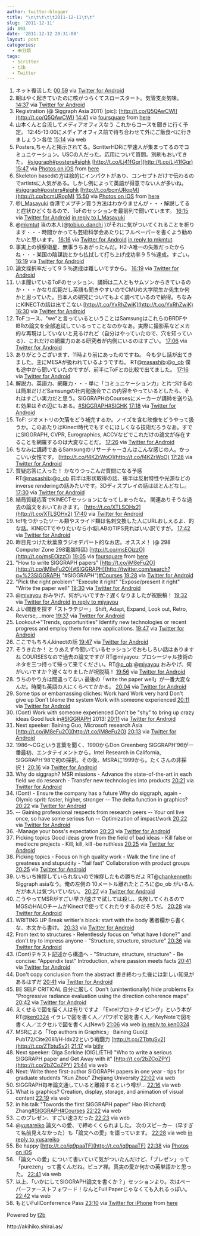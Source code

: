 ```yaml
---
author: twitter-blogger
title: "\n\t\t\t\t2011-12-11\t\t"
slug: '2011-12-11'
id: 893
date: '2011-12-12 20:31:00'
layout: post
categories:
  - 未分類
tags:
  - Scritter
  - t2b
  - Twitter
---
```


<div xmlns:georss="http://www.georss.org/georss">

1.  <span><span>ネット復活した</span> <span>[<span>00:59</span>](http://twitter.com/o_ob/status/145835138910126081) <span>via [Twitter for Android](http://twitter.com/download/android)</span></span></span>
2.  <span><span>朝はやく起きていたのに咳がつらくてスロースタート。気管支炎気味。</span> <span>[<span>14:37</span>](http://twitter.com/o_ob/status/146040891004563456) <span>via [Twitter for Android](http://twitter.com/download/android)</span></span></span>
3.  <span><span>Registration (@ Siggraph Asia 2011) [pic]: [http://t.co/Q5QAwCWI](http://t.co/Q5QAwCWI)</span> <span>[<span>14:41</span>](http://twitter.com/o_ob/status/146041880734470144) <span>via [foursquare](http://foursquare.com)</span> from [here<span></span>](http://maps.google.com/maps?q=22.28170504,114.17194297)</span></span>
4.  <span><span>山本くんと合流してメディアオフィスなう これからコースを聞きに行く予定。 12:45-13:00にメディアオフィス前で待ち合わせて外にご飯食べに行きましょう＞各位</span> <span>[<span>15:14</span>](http://twitter.com/o_ob/status/146050318868819968) <span>via web</span></span></span>
5.  <span><span>Posters,ちゃんと掲示されてる。ScritterHDRに早速人が集まってるのでコミュニケーション。USCの人だった。応用について質問。別刷もおいてきた。 [#siggraph](http://twitter.com/search?q=%23siggraph "#siggraph")[#posters](http://twitter.com/search?q=%23posters "#posters")[#sighk](http://twitter.com/search?q=%23sighk "#sighk") [http://t.co/Lj41fGqr](http://t.co/Lj41fGqr)</span> <span>[<span>15:47</span>](http://twitter.com/o_ob/status/146058573221339137) <span>via [Photos on iOS](http://www.apple.com)</span> from [here<span></span>](http://maps.google.com/maps?q=22.280687,114.171453)</span></span>
6.  <span><span>Skeleton basedの方は絵的にインパクトがあり、コンセプトだけで伝わるのでartistsに人気がある。しかし例によって英語が得意でない人が多いね。[#siggraph](http://twitter.com/search?q=%23siggraph "#siggraph")[#posters](http://twitter.com/search?q=%23posters "#posters")[#sighk](http://twitter.com/search?q=%23sighk "#sighk") [http://t.co/bcmURopM](http://t.co/bcmURopM)</span> <span>[<span>15:50</span>](http://twitter.com/o_ob/status/146059411914362882) <span>via [Photos on iOS](http://www.apple.com)</span> from [here<span></span>](http://maps.google.com/maps?q=22.280736,114.171417)</span></span>
7.  <span><span>@[I_Masayuki](http://twitter.com/I_Masayuki "I_Masayuki") 香港でメプチン買う方法はわかりませんが・・・解説してると症状ひどくなるので、ToFのセッションを最前列で聞いています。</span> <span>[<span>16:15</span>](http://twitter.com/o_ob/status/146065488181592065) <span>via [Twitter for Android](http://twitter.com/download/android)</span> [in reply to I_Masayuki](http://twitter.com/I_Masayuki/status/146041689969131520)</span></span>
8.  <span><span>@[mkmtut](http://twitter.com/mkmtut "mkmtut") 当の本人(@[tobiuo_danchi](http://twitter.com/tobiuo_danchi "tobiuo_danchi") )がそれに気がついてくれることを祈ります・・・時間かかっても芸術科学会あたりにフルペーパーを書くよう勧めたいと思います。</span> <span>[<span>16:16</span>](http://twitter.com/o_ob/status/146065943171309569) <span>via [Twitter for Android](http://twitter.com/download/android)</span> [in reply to mkmtut](http://twitter.com/mkmtut/status/146060162204045313)</span></span>
9.  <span><span>事実上の偵察衛星、無事うちあがったんだ。H2-A唯一の失敗だったからね・・・某国の陰謀説とかも払拭して打ち上げ成功率９５％達成。すごい。</span> <span>[<span>16:19</span>](http://twitter.com/o_ob/status/146066498228723712) <span>via [Twitter for Android](http://twitter.com/download/android)</span></span></span>
10.  <span><span>論文採択率だって９５％達成は難しいですから。</span> <span>[<span>16:19</span>](http://twitter.com/o_ob/status/146066587642904576) <span>via [Twitter for Android](http://twitter.com/download/android)</span></span></span>
11.  <span><span>いま聞いているToFのセッション、講師は二人ともサムソンからきているのか・・・かなり広範だし英語も聞きやすいのでCMUの大学院生か先生か何かと思っていた。日本人の研究についてもよく調べているので納得。ちなみにKINECTの話は出てこない [http://t.co/YxRhZwiK](http://t.co/YxRhZwiK)</span> <span>[<span>16:30</span>](http://twitter.com/o_ob/status/146069318357094400) <span>via [Twitter for Android](http://twitter.com/download/android)</span></span></span>
12.  <span><span>ToFコース、"we"と言っているということはSamsungはこれらのBRDFやIBRの論文を全部追試しているってことなのかなあ。実際に撮影系などメカ的な再現はしていないと見るけれど（自分はやっていたので、穴を知っている）、これだけの網羅力のある研究者が内側にいるのはすごい。</span> <span>[<span>17:06</span>](http://twitter.com/o_ob/status/146078351092760576) <span>via [Twitter for Android](http://twitter.com/download/android)</span></span></span>
13.  <span><span>ありがとうございます、11時より前にあったのですね。 今も少し話が出てきました。主にMESAが扱われているようですね。 RT@[masashib](http://twitter.com/masashib "masashib"):@[o_ob](http://twitter.com/o_ob "o_ob") 僕も途中から聞いていたのですが、前半にToFとの比較で出てました。</span> <span>[<span>17:16</span>](http://twitter.com/o_ob/status/146080868551766016) <span>via [Twitter for Android](http://twitter.com/download/android)</span></span></span>
14.  <span><span>解説力、英語力、網羅力・・・単に「コミュニケーション力」と片づけるのは簡単だけどSamsungの社内勉強会でこの内容をやっているとしたら、それはすごい実力だと思う。SIGGRAPHのCoursesにメーカーが講師を送り込む効果はその辺にもある。[#SIGGRAPH](http://twitter.com/search?q=%23SIGGRAPH "#SIGGRAPH")[#SIGHK](http://twitter.com/search?q=%23SIGHK "#SIGHK")</span> <span>[<span>17:18</span>](http://twitter.com/o_ob/status/146081575803695105) <span>via [Twitter for Android](http://twitter.com/download/android)</span></span></span>
15.  <span><span>ToF: ジオメトリの欠落をどう補完するか。ノイズを含む映像をどうやって扱うか。このあたりはKinect時代でもすぐにほしくなる技術だろうなあ。すでにSIGGRAPH, CVPR, Eurographics, ACCVなどでこれだけの論文が存在することを網羅するのは大変なことだ。</span> <span>[<span>17:26</span>](http://twitter.com/o_ob/status/146083408110563328) <span>via [Twitter for Android](http://twitter.com/download/android)</span></span></span>
16.  <span><span>ちなみに講師であるSamsungのリサーチャーさんはこんな感じの人。かっこいい女性です。 [http://t.co/f4KZrWoO](http://t.co/f4KZrWoO)</span> <span>[<span>17:28</span>](http://twitter.com/o_ob/status/146084004041461761) <span>via [Twitter for Android](http://twitter.com/download/android)</span></span></span>
17.  <span><span>質疑応答に入った！ かなりつっこんだ質問になる予感 RT@[masashib](http://twitter.com/masashib "masashib"):@[o_ob](http://twitter.com/o_ob "o_ob") 前半は形状取得の話、後半は反射特性や光源などのinverse renderingの話みたいです。3Dディスプレイの話はほとんどなし。</span> <span>[<span>17:30</span>](http://twitter.com/o_ob/status/146084600194674693) <span>via [Twitter for Android](http://twitter.com/download/android)</span></span></span>
18.  <span><span>結局質疑応答でKINECTセッションになってしまったな。 関連ありそうな過去の論文をおいておきます。 [http://t.co/XTLSOHx2](http://t.co/XTLSOHx2)</span> <span>[<span>17:40</span>](http://twitter.com/o_ob/status/146086912661266433) <span>via [Twitter for Android](http://twitter.com/download/android)</span></span></span>
19.  <span><span>tofをつかったツール類やスライド類は名刺交換した人にURLおしえるよ、的な話。KINECTでやりたいなら小坂LABのTIPS見ればいい訳ですが。</span> <span>[<span>17:42</span>](http://twitter.com/o_ob/status/146087529551106048) <span>via [Twitter for Android](http://twitter.com/download/android)</span></span></span>
20.  <span><span>昨日見つけた秋葉原ラジオデパート的なお店。オススメ！ (@ 298 Computer Zone 298電腦特區) [http://t.co/msEOizzO](http://t.co/msEOizzO)</span> <span>[<span>19:05</span>](http://twitter.com/o_ob/status/146108443948892161) <span>via [foursquare](http://foursquare.com)</span> from [here<span></span>](http://maps.google.com/maps?q=22.27792787,114.17738914)</span></span>
21.  <span><span>"How to write SIGGRAPH papers" [http://t.co/iM8eFu2O](http://t.co/iM8eFu2O)[#SIGGRAPH](http://twitter.com/search?q=%23SIGGRAPH "#SIGGRAPH")[#Courses](http://twitter.com/search?q=%23Courses "#Courses")</span> <span>[<span>19:28</span>](http://twitter.com/o_ob/status/146114219018956800) <span>via [Twitter for Android](http://twitter.com/download/android)</span></span></span>
22.  <span><span>"Pick the right problem" "Execute it right" "Expose/present it right" "Write the paper well"</span> <span>[<span>19:30</span>](http://twitter.com/o_ob/status/146114750412099584) <span>via [Twitter for Android](http://twitter.com/download/android)</span></span></span>
23.  <span><span>@[miyayou](http://twitter.com/miyayou "miyayou") おみやげ、何がいいですか？遅くなりましたが祝脱稿！</span> <span>[<span>19:32</span>](http://twitter.com/o_ob/status/146115164318605312) <span>via [Twitter for Android](http://twitter.com/download/android)</span> [in reply to miyayou](http://twitter.com/miyayou/status/146111498060693505)</span></span>
24.  <span><span>よい問題を探す「ストラテジー」 Shift, Adapt, Expand, Look out, Retro, Reverse,...more</span> <span>[<span>19:37</span>](http://twitter.com/o_ob/status/146116546081730560) <span>via [Twitter for Android](http://twitter.com/download/android)</span></span></span>
25.  <span><span>Lookout->"Trends, opportunities" Identify new technologies or recent progress and employ them for new applications.</span> <span>[<span>19:47</span>](http://twitter.com/o_ob/status/146118885769351168) <span>via [Twitter for Android](http://twitter.com/download/android)</span></span></span>
26.  <span><span>ここでもちろんkinectの話</span> <span>[<span>19:47</span>](http://twitter.com/o_ob/status/146119018128998400) <span>via [Twitter for Android](http://twitter.com/download/android)</span></span></span>
27.  <span><span>そうきたか！ とりあえず今聞いているセッションでおもしろい話はありますね COURSESなので過去の論文ですが RT@miyayou: プロシージャル技術のネタを三つ持って帰って来てください。RT@[o_ob](http://twitter.com/o_ob "o_ob"):@[miyayou](http://twitter.com/miyayou "miyayou") おみやげ、何がいいですか？遅くなりましたが祝脱稿！</span> <span>[<span>19:56</span>](http://twitter.com/o_ob/status/146121212806971392) <span>via [Twitter for Android](http://twitter.com/download/android)</span></span></span>
28.  <span><span>うちのやり方は間違ってない 最後の「write the paper well」が一番大変なんだ。時間も英語の人にくらべてかかる。</span> <span>[<span>20:04</span>](http://twitter.com/o_ob/status/146123354850603008) <span>via [Twitter for Android](http://twitter.com/download/android)</span></span></span>
29.  <span><span>Some tips or embarrassing cliches: Work hard Work very hard Don't give up Don't bleme the system Work with someone experienced</span> <span>[<span>20:11</span>](http://twitter.com/o_ob/status/146124968676163584) <span>via [Twitter for Android](http://twitter.com/download/android)</span></span></span>
30.  <span><span>(Cont) Work with someone experienced Don't be "shy" to bring up crazy ideas Good luck in[#SIGGRAPH](http://twitter.com/search?q=%23SIGGRAPH "#SIGGRAPH") 2013!</span> <span>[<span>20:11</span>](http://twitter.com/o_ob/status/146125089887363072) <span>via [Twitter for Android](http://twitter.com/download/android)</span></span></span>
31.  <span><span>Next speeker: Baining Guo, Microsoft research Asia [http://t.co/iM8eFu2O](http://t.co/iM8eFu2O)</span> <span>[<span>20:13</span>](http://twitter.com/o_ob/status/146125473838141440) <span>via [Twitter for Android](http://twitter.com/download/android)</span></span></span>
32.  <span><span>1986～CGという言葉を聞く、1990からDon Greenberg SIGGRAPH'96が一番最初、エンタテイメントから。Intel Research in California, SIGGRAPH'98で初の採択。その後、MSRAに1999から。たくさんの非採択！</span> <span>[<span>20:16</span>](http://twitter.com/o_ob/status/146126236966588416) <span>via [Twitter for Android](http://twitter.com/download/android)</span></span></span>
33.  <span><span>Why do siggraph? MSR missions - Advance the state-of-the-art in each field we do research - Transfer new technologies into products</span> <span>[<span>20:21</span>](http://twitter.com/o_ob/status/146127474063982593) <span>via [Twitter for Android](http://twitter.com/download/android)</span></span></span>
34.  <span><span>(Cont) - Ensure the company has a future Why do siggraph, again -Olymic sprit: faster, higher, stronger -- The delta function in graphics?</span> <span>[<span>20:22</span>](http://twitter.com/o_ob/status/146127796400439296) <span>via [Twitter for Android](http://twitter.com/download/android)</span></span></span>
35.  <span><span>-- Gaining professional respects from research peers -- Your onl live once, so have some serious fun -- Optimization of impact/work</span> <span>[<span>20:22</span>](http://twitter.com/o_ob/status/146127867296751616) <span>via [Twitter for Android](http://twitter.com/download/android)</span></span></span>
36.  <span><span>-Manage your boss's expectation</span> <span>[<span>20:23</span>](http://twitter.com/o_ob/status/146127930291003392) <span>via [Twitter for Android](http://twitter.com/download/android)</span></span></span>
37.  <span><span>Picking topics Good ideas grow from the field of bad ideas - Kill false or mediocre projects - Kill, kill, kill -be ruthless</span> <span>[<span>20:25</span>](http://twitter.com/o_ob/status/146128437432680448) <span>via [Twitter for Android](http://twitter.com/download/android)</span></span></span>
38.  <span><span>Picking topics - Focus on high quality work - Walk the fine line of greatness and stupuidity - "fail fast" Collaboration with product groups</span> <span>[<span>20:25</span>](http://twitter.com/o_ob/status/146128606299557888) <span>via [Twitter for Android](http://twitter.com/download/android)</span></span></span>
39.  <span><span>いちいち挨拶していられないので挨拶したもの勝ちだよ RT@[chankenneth](http://twitter.com/chankenneth "chankenneth"): Siggraph asiaなう。俺の左側の 10メートル離れたところに@o_ob がいるんだが本人は気づいていない。</span> <span>[<span>20:27</span>](http://twitter.com/o_ob/status/146128930741551105) <span>via [Twitter for Android](http://twitter.com/download/android)</span></span></span>
40.  <span><span>こうやってMSRがすごい早さ/速さで試しては殺し、失敗してくれるのでMGSのHALOチームがKinectで使ってくれたりするのだそうだ。</span> <span>[<span>20:28</span>](http://twitter.com/o_ob/status/146129404484001792) <span>via [Twitter for Android](http://twitter.com/download/android)</span></span></span>
41.  <span><span>WRITING UP Break writier's block: start with the body 著者欄から書くな、本文から書け。</span> <span>[<span>20:33</span>](http://twitter.com/o_ob/status/146130633419272192) <span>via [Twitter for Android](http://twitter.com/download/android)</span></span></span>
42.  <span><span>From text to structures - Relentlessly focus on "what have I done?" and don't try to impress anyone - "Structure, structure, structure"</span> <span>[<span>20:36</span>](http://twitter.com/o_ob/status/146131217564188672) <span>via [Twitter for Android](http://twitter.com/download/android)</span></span></span>
43.  <span><span>(Cont)テキスト記述から構造へ - "Structure, structure, structure" - Be concise: "Appendix test" Introduction, where passion meets facts</span> <span>[<span>20:41</span>](http://twitter.com/o_ob/status/146132437821423616) <span>via [Twitter for Android](http://twitter.com/download/android)</span></span></span>
44.  <span><span>Don't copy conclusion from the abstract 書き終わった後には新しい知見があるはずだ</span> <span>[<span>20:41</span>](http://twitter.com/o_ob/status/146132501247700993) <span>via [Twitter for Android](http://twitter.com/download/android)</span></span></span>
45.  <span><span>BE SELF CRITICAL 自分に厳しく Don't (unintentionally) hide problems Ex "Progressive radiance evaluation using the direction coherence maps"</span> <span>[<span>20:42</span>](http://twitter.com/o_ob/status/146132826453061632) <span>via [Twitter for Android](http://twitter.com/download/android)</span></span></span>
46.  <span><span>えくせるで図を描く人は有りですよ 「Excelプロトタイピング」という本が RT@[ken0324](http://twitter.com/ken0324 "ken0324") イラレで図を書く人／パワポで図を書く人／KeyNoteで図を書く人／エクセルで図を書く人(New!)</span> <span>[<span>21:06</span>](http://twitter.com/o_ob/status/146138831480029184) <span>via web</span> [in reply to ken0324](http://twitter.com/ken0324/status/146138451010531328)</span></span>
47.  <span><span>MSRによる「Top authors in Graphics」 Baining GuoはPub172/Cite2081/H-Idx22という戦闘力 [http://t.co/ZTbtuSv2](http://t.co/ZTbtuSv2)</span> <span>[<span>21:17</span>](http://twitter.com/o_ob/status/146141496410779649) <span>via [bitly](http://bit.ly)</span></span></span>
48.  <span><span>Next speeker: Olga Sorkine (OIGL/ETH) "Who to write a serious SIGGRAPH paper and Get Away with it" [http://t.co/2bZCoZPY](http://t.co/2bZCoZPY)</span> <span>[<span>21:44</span>](http://twitter.com/o_ob/status/146148451388882945) <span>via web</span></span></span>
49.  <span><span>Next: Write three first-author SIGGRAPH papers in one year - tips for graduate students "Kun Zhou" Zhejiang University</span> <span>[<span>22:02</span>](http://twitter.com/o_ob/status/146152835065712640) <span>via web</span></span></span>
50.  <span><span>SIGGRAPH毎年論文通していると離婚するという噂が…</span> <span>[<span>22:16</span>](http://twitter.com/o_ob/status/146156407081811968) <span>via web</span></span></span>
51.  <span><span>What is graphics? Creation, display, storage, and animation of visual content</span> <span>[<span>22:19</span>](http://twitter.com/o_ob/status/146157254725468160) <span>via web</span></span></span>
52.  <span><span>in his talk "Towords the first SIGGRAPH paper" Hao (Richard) Zhang[#SIGGRAPH](http://twitter.com/search?q=%23SIGGRAPH "#SIGGRAPH")[#Courses](http://twitter.com/search?q=%23Courses "#Courses")</span> <span>[<span>22:22</span>](http://twitter.com/o_ob/status/146158070664404992) <span>via web</span></span></span>
53.  <span><span>このプレゼン、すごい速さだった</span> <span>[<span>22:23</span>](http://twitter.com/o_ob/status/146158299023294464) <span>via web</span></span></span>
54.  <span><span>@[yusareiko](http://twitter.com/yusareiko "yusareiko") 論文への愛、で締めくくられました。 次のスピーカー（早すぎて名前見えなかった）も「論文への愛」を語っています。</span> <span>[<span>22:28</span>](http://twitter.com/o_ob/status/146159431783153664) <span>via web</span> [in reply to yusareiko](http://twitter.com/yusareiko/status/146156977666531328)</span></span>
55.  <span><span>Be happy [http://t.co/iq9paaTF](http://t.co/iq9paaTF)</span> <span>[<span>22:38</span>](http://twitter.com/o_ob/status/146162109103865857) <span>via [Photos on iOS](http://www.apple.com)</span></span></span>
56.  <span><span>「論文への愛」について書いていて気がついたんだけど、「プレゼン」って「purezen」って書くんだね。ピュア禅。真実の愛か何かの英単語かと思った。</span> <span>[<span>22:41</span>](http://twitter.com/o_ob/status/146162662785552385) <span>via web</span></span></span>
57.  <span><span>以上、「いかにしてSIGGRAPH論文を書くか？」セッションより。次はペーパーファーストフォワード！なんとFull Paperじゃなくても入れるっぽい。</span> <span>[<span>22:42</span>](http://twitter.com/o_ob/status/146163044102311936) <span>via web</span></span></span>
58.  <span><span>もといFullConferrence Pass</span> <span>[<span>23:10</span>](http://twitter.com/o_ob/status/146170039274442752) <span>via [Twitter for iPhone](http://twitter.com/#!/download/iphone)</span> from [here<span></span>](http://maps.google.com/maps?q=22.28170753,114.17193726)</span></span>

</div>

Powered by [t2b](http://t2b.utilz.jp/)

<div>http://akihiko.shirai.as/</div>